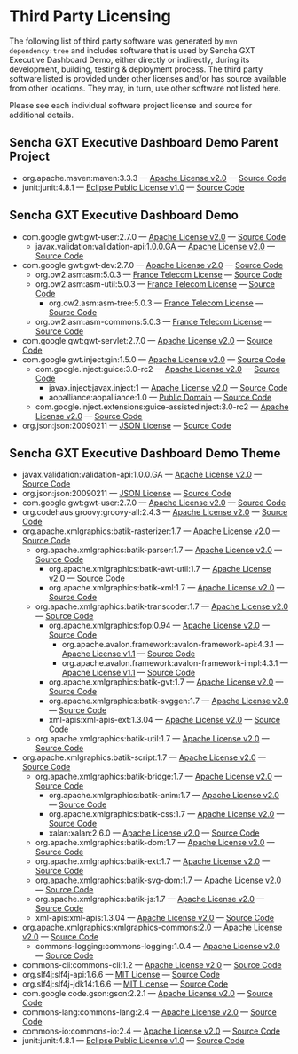 # Third Party Licensing
The following list of third party software was generated by `mvn dependency:tree` and includes software that is used by
Sencha GXT Executive Dashboard Demo, either directly or indirectly, during its development, building, testing &
deployment process. The third party software listed is provided under other licenses and/or has source available from 
other locations. They may, in turn, use other software not listed here.

Please see each individual software project license and source for additional details.

## Sencha GXT Executive Dashboard Demo Parent Project
* org.apache.maven:maven:3.3.3 — [Apache License v2.0](http://www.apache.org/licenses/LICENSE-2.0.html) — [Source Code](http://www.apache.org/dist/maven/)
* junit:junit:4.8.1 — [Eclipse Public License v1.0](http://junit.org/license.html) — [Source Code](https://github.com/junit-team/junit)

## Sencha GXT Executive Dashboard Demo
* com.google.gwt:gwt-user:2.7.0 — [Apache License v2.0](http://www.gwtproject.org/terms.html) — [Source Code](https://gwt.googlesource.com/gwt/)
    * javax.validation:validation-api:1.0.0.GA — [Apache License v2.0](https://raw.githubusercontent.com/hibernate/hibernate-validator/master/license.txt) — [Source Code](https://github.com/hibernate/hibernate-validator)
* com.google.gwt:gwt-dev:2.7.0 — [Apache License v2.0](http://www.gwtproject.org/terms.html) — [Source Code](https://gwt.googlesource.com/gwt/)
    * org.ow2.asm:asm:5.0.3 — [France Telecom License](http://websvn.ow2.org/filedetails.php?repname=asm&path=%2Ftrunk%2Fasm%2FLICENSE.txt) — [Source Code](http://websvn.ow2.org/listing.php?repname=asm)
    * org.ow2.asm:asm-util:5.0.3 — [France Telecom License](http://websvn.ow2.org/filedetails.php?repname=asm&path=%2Ftrunk%2Fasm%2FLICENSE.txt) — [Source Code](http://websvn.ow2.org/listing.php?repname=asm)
        * org.ow2.asm:asm-tree:5.0.3 — [France Telecom License](http://websvn.ow2.org/filedetails.php?repname=asm&path=%2Ftrunk%2Fasm%2FLICENSE.txt) — [Source Code](http://websvn.ow2.org/listing.php?repname=asm)
    * org.ow2.asm:asm-commons:5.0.3 — [France Telecom License](http://websvn.ow2.org/filedetails.php?repname=asm&path=%2Ftrunk%2Fasm%2FLICENSE.txt) — [Source Code](http://websvn.ow2.org/listing.php?repname=asm)
* com.google.gwt:gwt-servlet:2.7.0 — [Apache License v2.0](http://www.gwtproject.org/terms.html) — [Source Code](https://gwt.googlesource.com/gwt/)
* com.google.gwt.inject:gin:1.5.0 — [Apache License v2.0](http://www.apache.org/licenses/LICENSE-2.0.html) — [Source Code](https://code.google.com/p/google-gin/source/browse/)
    * com.google.inject:guice:3.0-rc2 — [Apache License v2.0](http://www.apache.org/licenses/LICENSE-2.0.html) — [Source Code](https://github.com/google/guice)
        * javax.inject:javax.inject:1 — [Apache License v2.0](http://www.apache.org/licenses/LICENSE-2.0.html) — [Source Code](https://github.com/svn2github/atinject)
        * aopalliance:aopalliance:1.0 — [Public Domain](http://aopalliance.sourceforge.net/) — [Source Code](http://sourceforge.net/projects/aopalliance/files/)
    * com.google.inject.extensions:guice-assistedinject:3.0-rc2 — [Apache License v2.0](http://www.apache.org/licenses/LICENSE-2.0.html) — [Source Code](https://github.com/google/guice)
* org.json:json:20090211 — [JSON License](http://www.json.org/license.html) — [Source Code](https://github.com/douglascrockford/JSON-java)

## Sencha GXT Executive Dashboard Demo Theme
* javax.validation:validation-api:1.0.0.GA — [Apache License v2.0](https://raw.githubusercontent.com/hibernate/hibernate-validator/master/license.txt) — [Source Code](https://github.com/hibernate/hibernate-validator)
* org.json:json:20090211 — [JSON License](http://www.json.org/license.html) — [Source Code](https://github.com/douglascrockford/JSON-java)
* com.google.gwt:gwt-user:2.7.0 — [Apache License v2.0](http://www.gwtproject.org/terms.html) — [Source Code](https://gwt.googlesource.com/gwt/)
* org.codehaus.groovy:groovy-all:2.4.3 — [Apache License v2.0](http://www.apache.org/licenses/LICENSE-2.0.html) — [Source Code](http://www.groovy-lang.org/download.html)
* org.apache.xmlgraphics:batik-rasterizer:1.7 — [Apache License v2.0](http://www.apache.org/licenses/LICENSE-2.0.html) — [Source Code](http://svn.apache.org/viewvc/xmlgraphics/batik/)
    * org.apache.xmlgraphics:batik-parser:1.7 — [Apache License v2.0](http://www.apache.org/licenses/LICENSE-2.0.html) — [Source Code](http://svn.apache.org/viewvc/xmlgraphics/batik/)
        * org.apache.xmlgraphics:batik-awt-util:1.7 — [Apache License v2.0](http://www.apache.org/licenses/LICENSE-2.0.html) — [Source Code](http://svn.apache.org/viewvc/xmlgraphics/batik/)
        * org.apache.xmlgraphics:batik-xml:1.7 — [Apache License v2.0](http://www.apache.org/licenses/LICENSE-2.0.html) — [Source Code](http://svn.apache.org/viewvc/xmlgraphics/batik/)
    * org.apache.xmlgraphics:batik-transcoder:1.7 — [Apache License v2.0](http://www.apache.org/licenses/LICENSE-2.0.html) — [Source Code](http://svn.apache.org/viewvc/xmlgraphics/batik/)
        * org.apache.xmlgraphics:fop:0.94 — [Apache License v2.0](http://www.apache.org/licenses/LICENSE-2.0.html) — [Source Code](http://svn.apache.org/viewvc/xmlgraphics/batik/)
            * org.apache.avalon.framework:avalon-framework-api:4.3.1 — [Apache License v1.1](http://archive.apache.org/dist/avalon/avalon-framework/LICENSE.txt) — [Source Code](http://archive.apache.org/dist/avalon/avalon-framework/)
            * org.apache.avalon.framework:avalon-framework-impl:4.3.1 — [Apache License v1.1](http://archive.apache.org/dist/avalon/avalon-framework/LICENSE.txt) — [Source Code](http://archive.apache.org/dist/avalon/avalon-framework/)
        * org.apache.xmlgraphics:batik-gvt:1.7 — [Apache License v2.0](http://www.apache.org/licenses/LICENSE-2.0.html) — [Source Code](http://svn.apache.org/viewvc/xmlgraphics/batik/)
        * org.apache.xmlgraphics:batik-svggen:1.7 — [Apache License v2.0](http://www.apache.org/licenses/LICENSE-2.0.html) — [Source Code](http://svn.apache.org/viewvc/xmlgraphics/batik/)
        * xml-apis:xml-apis-ext:1.3.04 — [Apache License v2.0](http://www.apache.org/licenses/LICENSE-2.0.html) — [Source Code](http://svn.apache.org/repos/asf/xerces/xml-commons/)
    * org.apache.xmlgraphics:batik-util:1.7 — [Apache License v2.0](http://www.apache.org/licenses/LICENSE-2.0.html) — [Source Code](http://svn.apache.org/viewvc/xmlgraphics/batik/)
* org.apache.xmlgraphics:batik-script:1.7 — [Apache License v2.0](http://www.apache.org/licenses/LICENSE-2.0.html) — [Source Code](http://svn.apache.org/viewvc/xmlgraphics/batik/)
    * org.apache.xmlgraphics:batik-bridge:1.7 — [Apache License v2.0](http://www.apache.org/licenses/LICENSE-2.0.html) — [Source Code](http://svn.apache.org/viewvc/xmlgraphics/batik/)
        * org.apache.xmlgraphics:batik-anim:1.7 — [Apache License v2.0](http://www.apache.org/licenses/LICENSE-2.0.html) — [Source Code](http://svn.apache.org/viewvc/xmlgraphics/batik/)
        * org.apache.xmlgraphics:batik-css:1.7 — [Apache License v2.0](http://www.apache.org/licenses/LICENSE-2.0.html) — [Source Code](http://svn.apache.org/viewvc/xmlgraphics/batik/)
        * xalan:xalan:2.6.0 — [Apache License v2.0](http://www.apache.org/licenses/LICENSE-2.0.html) — [Source Code](http://svn.apache.org/repos/asf/xalan/)
    * org.apache.xmlgraphics:batik-dom:1.7 — [Apache License v2.0](http://www.apache.org/licenses/LICENSE-2.0.html) — [Source Code](http://svn.apache.org/viewvc/xmlgraphics/batik/)
    * org.apache.xmlgraphics:batik-ext:1.7 — [Apache License v2.0](http://www.apache.org/licenses/LICENSE-2.0.html) — [Source Code](http://svn.apache.org/viewvc/xmlgraphics/batik/)
    * org.apache.xmlgraphics:batik-svg-dom:1.7 — [Apache License v2.0](http://www.apache.org/licenses/LICENSE-2.0.html) — [Source Code](http://svn.apache.org/viewvc/xmlgraphics/batik/)
    * org.apache.xmlgraphics:batik-js:1.7 — [Apache License v2.0](http://www.apache.org/licenses/LICENSE-2.0.html) — [Source Code](http://svn.apache.org/viewvc/xmlgraphics/batik/)
    * xml-apis:xml-apis:1.3.04 — [Apache License v2.0](http://www.apache.org/licenses/LICENSE-2.0.html) — [Source Code](http://svn.apache.org/repos/asf/xerces/xml-commons/)
* org.apache.xmlgraphics:xmlgraphics-commons:2.0 — [Apache License v2.0](http://www.apache.org/licenses/LICENSE-2.0.html) — [Source Code](http://svn.apache.org/viewvc/xmlgraphics/batik/)
    * commons-logging:commons-logging:1.0.4 — [Apache License v2.0](http://www.apache.org/licenses/LICENSE-2.0.html) — [Source Code](http://svn.apache.org/repos/asf/commons/proper/logging/)
* commons-cli:commons-cli:1.2 — [Apache License v2.0](http://www.apache.org/licenses/LICENSE-2.0.html) — [Source Code](http://svn.apache.org/repos/asf/commons/proper/cli/)
* org.slf4j:slf4j-api:1.6.6 — [MIT License](http://www.slf4j.org/license.html) — [Source Code](https://github.com/qos-ch/slf4j)
* org.slf4j:slf4j-jdk14:1.6.6 — [MIT License](http://www.slf4j.org/license.html) — [Source Code](https://github.com/qos-ch/slf4j)
* com.google.code.gson:gson:2.2.1 — [Apache License v2.0](http://www.apache.org/licenses/LICENSE-2.0.html) — [Source Code](https://github.com/google/gson)
* commons-lang:commons-lang:2.4 — [Apache License v2.0](http://www.apache.org/licenses/LICENSE-2.0.html) — [Source Code](https://git-wip-us.apache.org/repos/asf?p=commons-lang.git)
* commons-io:commons-io:2.4 — [Apache License v2.0](http://www.apache.org/licenses/LICENSE-2.0.html) — [Source Code](http://svn.apache.org/repos/asf/commons/proper/io/)
* junit:junit:4.8.1 — [Eclipse Public License v1.0](http://junit.org/license.html) — [Source Code](https://github.com/junit-team/junit)